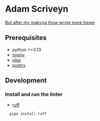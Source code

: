 # Adam Scriveyn

[But after my makyng thow wryte more trewe](https://faculty.goucher.edu/eng330/chaucers_wordes_unto_adam_his_own_scriveyn.htm)

## Prerequisites

- python >=3.13
- [pyenv](https://github.com/pyenv/pyenv)
- [pipx](https://github.com/pypa/pipx)
- [poetry](https://python-poetry.org/docs/)

## Development

### Install and run the linter

- [ruff](https://github.com/astral-sh/ruff)

```bash
  pipx install ruff
```
